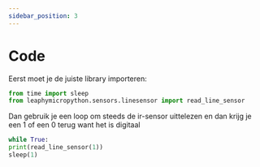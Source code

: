 ```yaml
---
sidebar_position: 3
---
```


# Code


Eerst moet je de juiste library importeren:

```py
from time import sleep
from leaphymicropython.sensors.linesensor import read_line_sensor
```

Dan gebruik je een loop om steeds de ir-sensor uittelezen en dan krijg je een
1 of een 0 terug want het is digitaal
```py
while True:
print(read_line_sensor(1))
sleep(1)
```
